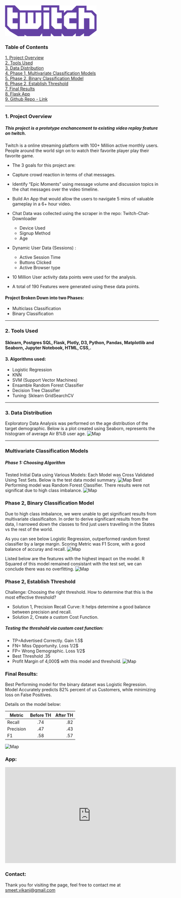 ![Sklearn logo](Twitch_Purple_RGB.png)

### Table of Contents
[1. Project Overview](#section-a)  
[2. Tools Used](#section-b)  
[3. Data Distribution](#section-b2)  
[4. Phase 1, Multivariate Classification Models](#section-c)    
[5. Phase 2, Binary Classification Model](#section-c2)   
[6. Phase 2, Establish Threshold](#section-c3)  
[7. Final Results](#section-e)  
[8. Flask App](#section-end)  
[9. Github Repo - Link](https://github.com/smeetvikani/AirBnB_User_Behavior_Classification)


---

### <a name="section-a"></a>1.  Project Overview
##### This project is a prototype enchancement to existing video replay feature on twitch. 
Twitch is a online streaming platform with 100+ Million active monthly users. People around the world sign on to watch their favorite player play their favorite game. 

* The 3 goals for this project are:
 * Capture crowd reaction in terms of chat messages. 
 * Identify “Epic Moments” using message volume and discussion topics in the chat messages over the video timeline.
 * Build An App that would allow the users to navigate 5 mins of valuable gameplay in a 6+ hour video. 

* Chat Data was collected using the scraper in the repo: Twitch-Chat-Downloader
	* Device Used
	* Signup Method
	* Age

* Dynamic User Data (Sessions) :
	* Active Session Time
	*  Buttons Clicked
	*  Active Browser type
* 10 Million User activity data points were used for the analysis. 
* A total of 190 Features were generated using these data points. 

#### Project Broken Down into two Phases: 
* Multiclass Classification
* Binary Classification 

---

### <a name="section-b"></a>2.  Tools Used

#### Sklearn, Postgres SQL, Flask, Plotly, D3, Python, Pandas, Matplotlib and Seaborn, Jupyter Notebook, HTML, CSS,.

#### 3. Algorithms used: 
*   Logistic Regression
*   KNN
*   SVM (Support Vector Machines)
*   Ensamble Random Forest Classifier 
*   Decision Tree Classifier
*   Tuning: Sklearn GridSearchCV

---
### <a name="section-b2"></a>3.  Data Distribution
Exploratory Data Analysis was performed on the age distribution of the target demographic. Below is a plot created using Seaborn, represents the histogram of average Air B%B user age.
![Map](http://downloadforpc.net/Metis/project4/plots/fig.jpeg)

---
### <a name="section-c"></a> Multivariate Classification Models

##### Phase 1: Choosing Algorithm

Tested Initial Data using Various Models: Each Model was Cross Validated Using Test Sets. Below is the test data model summary. 
![Map](http://downloadforpc.net/Metis/project4/plots/compare.jpeg)
Best Performing model was Random Forest Classifier. There results were not significat due to high class imbalance. 
![Map](http://downloadforpc.net/Metis/project4/plots/rfc_score.png)



### <a name="section-c2"></a> Phase 2, Binary Classification Model
Due to high class imbalance, we were unable to get significant results from multivariate classificaiton. In order to derive significant results from the data, I narrowed down the classes to find just users travelling in the States vs the rest of the world. 

As you can see below Logistic Regression, outperformed random forest classifier by a large margin. Scoring Metric was F1 Score, with a good balance of accuray and recall. 
![Map](http://downloadforpc.net/Metis/project4/plots/compare2.jpeg)


Listed below are the features with the highest impact on the model. R Squared of this model remained consistant with the test set, we can conclude there was no overfitting. 
![Map](http://downloadforpc.net/Metis/project4/plots/coef.jpeg)





### <a name="section-c3"></a> Phase 2, Establish Threshold

Challenge: Choosing the right threshold. How to determine that this is the most effective threshold?

* Solution 1, Precision Recall Curve: It helps determine a good balance between precision and recall.
* Solution 2, Create a custom Cost Function.  


##### Testing the threshold via custom cost function: 

* TP=Advertised Correctly. Gain 1.5$
* FN= Miss Opportunity. Loss  1/2$ 
* FP= Wrong Demographic. Loss 1/2$ 
* Best Threshold  .35
* Profit Margin of 4,000$ with this model and threshold.
![Map](http://downloadforpc.net/Metis/project4/plots/first_joint.jpeg)



### <a name="section-e"></a> Final Results: 

Best Performing model for the binary dataset was Logistic Regression. Model Accurately predicts 82% percent of us Customers, while minimizing loss on False Positives. 

Details on the model below: 

| Metric   |      Before TH      |  After TH |
|----------|:-------------:|------:|
| Recall |  .74 | .82 |
| Precision |  .47   |   .43 |
| F1 | .58  |    .57 |

![Map](http://downloadforpc.net/Metis/project4/plots/confusion.jpeg)


### <a name="section-end"></a> App:

<iframe width="560" height="315" src="https://www.youtube.com/embed/cy9QusUc8Is" frameborder="0" allow="autoplay; encrypted-media" allowfullscreen></iframe>



### <a name="section-end"></a> Contact:
Thank you for visiting the page, feel free to contact me at smeet.vikani@gmail.com
